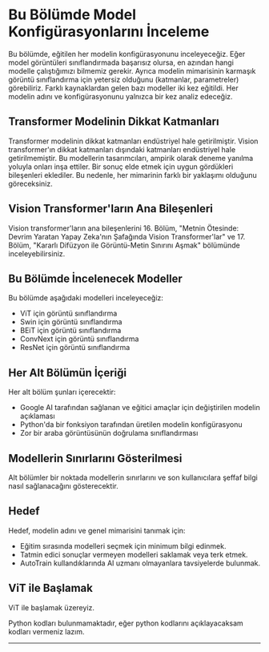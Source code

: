 # Bu Bölümde Model Konfigürasyonlarını İnceleme

Bu bölümde, eğitilen her modelin konfigürasyonunu inceleyeceğiz. Eğer model görüntüleri sınıflandırmada başarısız olursa, en azından hangi modelle çalıştığımızı bilmemiz gerekir. Ayrıca modelin mimarisinin karmaşık görüntü sınıflandırma için yetersiz olduğunu (katmanlar, parametreler) görebiliriz. Farklı kaynaklardan gelen bazı modeller iki kez eğitildi. Her modelin adını ve konfigürasyonunu yalnızca bir kez analiz edeceğiz.

## Transformer Modelinin Dikkat Katmanları

Transformer modelinin dikkat katmanları endüstriyel hale getirilmiştir. Vision transformer'ın dikkat katmanları dışındaki katmanları endüstriyel hale getirilmemiştir. Bu modellerin tasarımcıları, ampirik olarak deneme yanılma yoluyla onları inşa ettiler. Bir sonuç elde etmek için uygun gördükleri bileşenleri eklediler. Bu nedenle, her mimarinin farklı bir yaklaşımı olduğunu göreceksiniz.

## Vision Transformer'ların Ana Bileşenleri

Vision transformer'ların ana bileşenlerini 16. Bölüm, "Metnin Ötesinde: Devrim Yaratan Yapay Zeka'nın Şafağında Vision Transformer'lar" ve 17. Bölüm, "Kararlı Difüzyon ile Görüntü-Metin Sınırını Aşmak" bölümünde inceleyebilirsiniz.

## Bu Bölümde İncelenecek Modeller

Bu bölümde aşağıdaki modelleri inceleyeceğiz:
- ViT için görüntü sınıflandırma
- Swin için görüntü sınıflandırma
- BEiT için görüntü sınıflandırma
- ConvNext için görüntü sınıflandırma
- ResNet için görüntü sınıflandırma

## Her Alt Bölümün İçeriği

Her alt bölüm şunları içerecektir:
- Google AI tarafından sağlanan ve eğitici amaçlar için değiştirilen modelin açıklaması
- Python'da bir fonksiyon tarafından üretilen modelin konfigürasyonu
- Zor bir araba görüntüsünün doğrulama sınıflandırması

## Modellerin Sınırlarını Gösterilmesi

Alt bölümler bir noktada modellerin sınırlarını ve son kullanıcılara şeffaf bilgi nasıl sağlanacağını gösterecektir.

## Hedef

Hedef, modelin adını ve genel mimarisini tanımak için:
- Eğitim sırasında modelleri seçmek için minimum bilgi edinmek.
- Tatmin edici sonuçlar vermeyen modelleri saklamak veya terk etmek.
- AutoTrain kullandıklarında AI uzmanı olmayanlara tavsiyelerde bulunmak.

## ViT ile Başlamak

ViT ile başlamak üzereyiz.

Python kodları bulunmamaktadır, eğer python kodlarını açıklayacaksam kodları vermeniz lazım.

---

